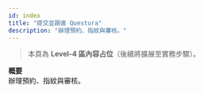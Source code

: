 ```yaml
---
id: index
title: "提交並跟進 Questura"
description: "辦理預約、指紋與審核。"
---
```


> 本頁為 **Level-4 區內容占位**（後續將擴展至實務步驟）。

**概要**  
辦理預約、指紋與審核。
